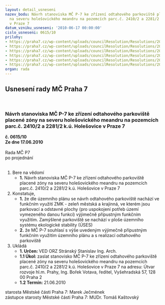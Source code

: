 ```yaml
---
layout: detail_usneseni
nazev_bodu: Návrh stanoviska MČ P-7 ke zřízení odtahového parkoviště placené zóny
  na severu holešovického meandru na pozemcích parc.č. 2410/2 a 2281/2 k.ú. Holešovice
  v Praze 7
datum_vzniku_usneseni: '2010-06-17 00:00:00'
cislo_usneseni: 0615/10
prilohy:
- https://praha7.cz/wp-content/uploads/councilResolution/Resolutions/20297/33-10-park_11.doc
- https://praha7.cz/wp-content/uploads/councilResolution/Resolutions/20297/33-10-park_221116.pdf
- https://praha7.cz/wp-content/uploads/councilResolution/Resolutions/20297/33-10-park_331117.pdf
- https://praha7.cz/wp-content/uploads/councilResolution/Resolutions/20297/33-10-park_331118.pdf
- https://praha7.cz/wp-content/uploads/councilResolution/Resolutions/20297/33-10-park_41.doc
- https://praha7.cz/wp-content/uploads/councilResolution/Resolutions/20297/33-10-park_51.doc
organ: rada
---
```

<div id="ucUsn_pList" class="usn">
	<span><h2>Usnesení rady MČ Praha 7 </h2>
<br></span><div class="standBody">
<span><h3>Návrh stanoviska MČ P-7 ke zřízení odtahového parkoviště placené zóny na severu holešovického meandru na pozemcích parc.č. 2410/2 a 2281/2 k.ú. Holešovice v Praze 7</h3></span><div class="center">
		<strong>č. 0615/10</strong><br>
	</div>
<div class="center">
		<strong>Ze dne 17.06.2010</strong><br><br>
	</div>Rada MČ P7<br> po projednání<br><br><ol>
<li>Bere na vědomí<ul><li>
<strong>1.</strong> Návrh stanoviska MČ P-7 ke zřízení odtahového parkoviště placené zóny na severu holešovického meandru na pozemcích parc.č. 2410/2 a 2281/2 k.ú. Holešovice v Praze 7    </li></ul>
</li>
<li>Konstatuje,<ul>
<li>
<strong>1.</strong> že dle územního plánu se návrh odtahového parkoviště nachází ve funkčním využití ZMK - zeleň městská a krajinná, ve kterém jsou parkovací a odstavné plochy (pro uspokojení potřeb území vymezeného danou funkcí) výjimečně přípustným funkčním využitím. Zamýšlené parkoviště se nachází v ploše územního systému ekologické stability (ÚSES)</li>
<li>
<strong>2.</strong> že MČ P-7 souhlasí s výše uvedeným výjimečně přípustným funkčním využitím územního plánu a s realizací odtahového parkoviště         </li>
</ul>
</li>
<li>Ukládá<ul>
<li>
<strong>1. Určen: </strong>VED ORZ  Stránský  Stanislav Ing. Arch.</li>
<li>
<strong>1.1 Úkol: </strong>zaslat stanovisko MČ P-7 ke zřízení odtahového parkoviště placené zóny na severu holešovického meandru na pozemcích parc.č. 2410/2 a 2281/2 k.ú. Holešovice v Praze 7 na adresu: Útvar rozvoje hl.m. Prahy, Ing. Bořek Votava, ředitel, Vyšehradská 57, 128 00 Praha 2</li>
<li>
<strong>1.2 Termín: </strong>21.06.2010</li>
</ul>
</li>
</ol>starosta Městské části Praha 7: Marek Ječmének<br>zástupce starosty Městské části Praha 7: MUDr. Tomáš Kaštovský 
</div>
</div>